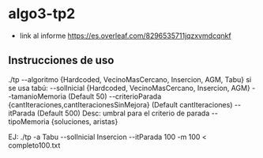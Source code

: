 # algo3-tp2
* link al informe https://es.overleaf.com/8296535711jqzxvmdcqnkf

## Instrucciones de uso

./tp --algoritmo {Hardcoded, VecinoMasCercano, Insercion, AGM, Tabu} 
si se usa tabú:
--solInicial {Hardcoded, VecinoMasCercano, Insercion, AGM}
--tamanioMemoria (Default 50)
--criterioParada {cantIteraciones,cantIteracionesSinMejora} (Default cantIteraciones)
--itParada (Default 500) Desc: umbral para el criterio de parada 
--tipoMemoria {soluciones, aristas}

EJ:
./tp -a Tabu --solInicial Insercion --itParada 100  -m 100 < completo100.txt